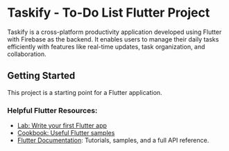 # Taskify - To-Do List Flutter Project

Taskify is a cross-platform productivity application developed using Flutter with Firebase as the backend. It enables users to manage their daily tasks efficiently with features like real-time updates, task organization, and collaboration.

## Getting Started

This project is a starting point for a Flutter application.

### Helpful Flutter Resources:
- [Lab: Write your first Flutter app](https://docs.flutter.dev/get-started/codelab)
- [Cookbook: Useful Flutter samples](https://docs.flutter.dev/cookbook)
- [Flutter Documentation](https://docs.flutter.dev/): Tutorials, samples, and a full API reference.
